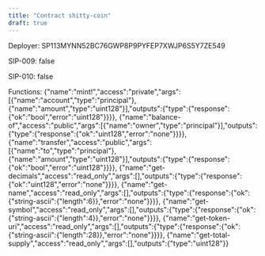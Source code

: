 ```yaml
---
title: "Contract shitty-coin"
draft: true
---
```

Deployer: SP113MYNN52BC76GWP8P9PYFEP7XWJP6S5Y7ZE549

SIP-009: false

SIP-010: false

Functions:
{"name":"mint!","access":"private","args":[{"name":"account","type":"principal"},{"name":"amount","type":"uint128"}],"outputs":{"type":{"response":{"ok":"bool","error":"uint128"}}}}, {"name":"balance-of","access":"public","args":[{"name":"owner","type":"principal"}],"outputs":{"type":{"response":{"ok":"uint128","error":"none"}}}}, {"name":"transfer","access":"public","args":[{"name":"to","type":"principal"},{"name":"amount","type":"uint128"}],"outputs":{"type":{"response":{"ok":"bool","error":"uint128"}}}}, {"name":"get-decimals","access":"read_only","args":[],"outputs":{"type":{"response":{"ok":"uint128","error":"none"}}}}, {"name":"get-name","access":"read_only","args":[],"outputs":{"type":{"response":{"ok":{"string-ascii":{"length":6}},"error":"none"}}}}, {"name":"get-symbol","access":"read_only","args":[],"outputs":{"type":{"response":{"ok":{"string-ascii":{"length":4}},"error":"none"}}}}, {"name":"get-token-uri","access":"read_only","args":[],"outputs":{"type":{"response":{"ok":{"string-ascii":{"length":28}},"error":"none"}}}}, {"name":"get-total-supply","access":"read_only","args":[],"outputs":{"type":"uint128"}}
